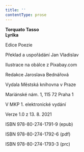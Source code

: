 ```yaml
---
title: ''
contentType: prose
---
```


<section>

**Torquato Tasso  
Lyrika**

</section>

<section>

Edice Poezie

Překlad a uspořádání Jan Vladislav

Ilustrace na obálce z Pixabay.com

Redakce Jaroslava Bednářová

</section>

<section>

Vydala Městská knihovna v Praze

Mariánské nám. 1, 115 72 Praha 1

</section>

<section>

V MKP 1. elektronické vydání

Verze 1.0 z 13. 8. 2021

</section>

<section>

ISBN 978-80-274-1791-9 (epub)

ISBN 978-80-274-1792-6 (pdf)

ISBN 978-80-274-1793-3 (prc)

</section>
